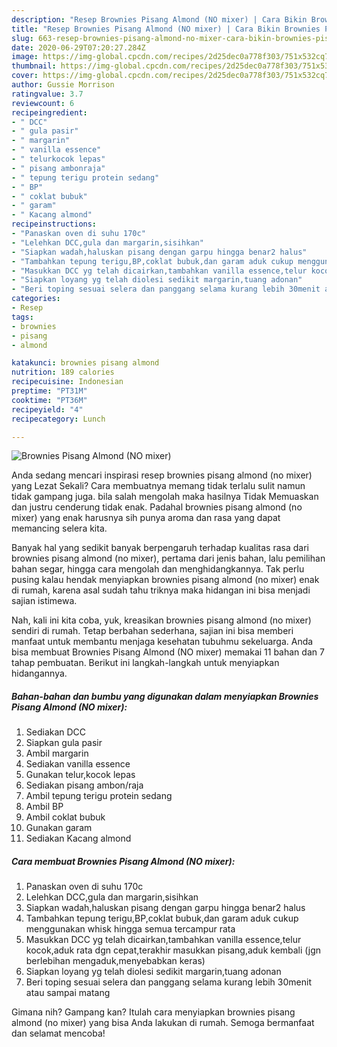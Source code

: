 ```yaml
---
description: "Resep Brownies Pisang Almond (NO mixer) | Cara Bikin Brownies Pisang Almond (NO mixer) Yang Enak dan Simpel"
title: "Resep Brownies Pisang Almond (NO mixer) | Cara Bikin Brownies Pisang Almond (NO mixer) Yang Enak dan Simpel"
slug: 663-resep-brownies-pisang-almond-no-mixer-cara-bikin-brownies-pisang-almond-no-mixer-yang-enak-dan-simpel
date: 2020-06-29T07:20:27.284Z
image: https://img-global.cpcdn.com/recipes/2d25dec0a778f303/751x532cq70/brownies-pisang-almond-no-mixer-foto-resep-utama.jpg
thumbnail: https://img-global.cpcdn.com/recipes/2d25dec0a778f303/751x532cq70/brownies-pisang-almond-no-mixer-foto-resep-utama.jpg
cover: https://img-global.cpcdn.com/recipes/2d25dec0a778f303/751x532cq70/brownies-pisang-almond-no-mixer-foto-resep-utama.jpg
author: Gussie Morrison
ratingvalue: 3.7
reviewcount: 6
recipeingredient:
- " DCC"
- " gula pasir"
- " margarin"
- " vanilla essence"
- " telurkocok lepas"
- " pisang ambonraja"
- " tepung terigu protein sedang"
- " BP"
- " coklat bubuk"
- " garam"
- " Kacang almond"
recipeinstructions:
- "Panaskan oven di suhu 170c"
- "Lelehkan DCC,gula dan margarin,sisihkan"
- "Siapkan wadah,haluskan pisang dengan garpu hingga benar2 halus"
- "Tambahkan tepung terigu,BP,coklat bubuk,dan garam aduk cukup menggunakan whisk hingga semua tercampur rata"
- "Masukkan DCC yg telah dicairkan,tambahkan vanilla essence,telur kocok,aduk rata dgn cepat,terakhir masukkan pisang,aduk kembali (jgn berlebihan mengaduk,menyebabkan keras)"
- "Siapkan loyang yg telah diolesi sedikit margarin,tuang adonan"
- "Beri toping sesuai selera dan panggang selama kurang lebih 30menit atau sampai matang"
categories:
- Resep
tags:
- brownies
- pisang
- almond

katakunci: brownies pisang almond 
nutrition: 189 calories
recipecuisine: Indonesian
preptime: "PT31M"
cooktime: "PT36M"
recipeyield: "4"
recipecategory: Lunch

---
```



![Brownies Pisang Almond (NO mixer)](https://img-global.cpcdn.com/recipes/2d25dec0a778f303/751x532cq70/brownies-pisang-almond-no-mixer-foto-resep-utama.jpg)

Anda sedang mencari inspirasi resep brownies pisang almond (no mixer) yang Lezat Sekali? Cara membuatnya memang tidak terlalu sulit namun tidak gampang juga. bila salah mengolah maka hasilnya Tidak Memuaskan dan justru cenderung tidak enak. Padahal brownies pisang almond (no mixer) yang enak harusnya sih punya aroma dan rasa yang dapat memancing selera kita.

Banyak hal yang sedikit banyak berpengaruh terhadap kualitas rasa dari brownies pisang almond (no mixer), pertama dari jenis bahan, lalu pemilihan bahan segar, hingga cara mengolah dan menghidangkannya. Tak perlu pusing kalau hendak menyiapkan brownies pisang almond (no mixer) enak di rumah, karena asal sudah tahu triknya maka hidangan ini bisa menjadi sajian istimewa.




Nah, kali ini kita coba, yuk, kreasikan brownies pisang almond (no mixer) sendiri di rumah. Tetap berbahan sederhana, sajian ini bisa memberi manfaat untuk membantu menjaga kesehatan tubuhmu sekeluarga. Anda bisa membuat Brownies Pisang Almond (NO mixer) memakai 11 bahan dan 7 tahap pembuatan. Berikut ini langkah-langkah untuk menyiapkan hidangannya.

<!--inarticleads1-->

##### Bahan-bahan dan bumbu yang digunakan dalam menyiapkan Brownies Pisang Almond (NO mixer):

1. Sediakan  DCC
1. Siapkan  gula pasir
1. Ambil  margarin
1. Sediakan  vanilla essence
1. Gunakan  telur,kocok lepas
1. Sediakan  pisang ambon/raja
1. Ambil  tepung terigu protein sedang
1. Ambil  BP
1. Ambil  coklat bubuk
1. Gunakan  garam
1. Sediakan  Kacang almond




<!--inarticleads2-->

##### Cara membuat Brownies Pisang Almond (NO mixer):

1. Panaskan oven di suhu 170c
1. Lelehkan DCC,gula dan margarin,sisihkan
1. Siapkan wadah,haluskan pisang dengan garpu hingga benar2 halus
1. Tambahkan tepung terigu,BP,coklat bubuk,dan garam aduk cukup menggunakan whisk hingga semua tercampur rata
1. Masukkan DCC yg telah dicairkan,tambahkan vanilla essence,telur kocok,aduk rata dgn cepat,terakhir masukkan pisang,aduk kembali (jgn berlebihan mengaduk,menyebabkan keras)
1. Siapkan loyang yg telah diolesi sedikit margarin,tuang adonan
1. Beri toping sesuai selera dan panggang selama kurang lebih 30menit atau sampai matang




Gimana nih? Gampang kan? Itulah cara menyiapkan brownies pisang almond (no mixer) yang bisa Anda lakukan di rumah. Semoga bermanfaat dan selamat mencoba!
